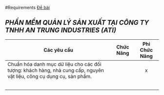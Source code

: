 #Requirements
[Đề bài](https://github.com/vuvanhieu/SE/blob/main/workshops/week-2.md)
## _PHẦN MỀM QUẢN LÝ SẢN XUẤT TẠI CÔNG TY TNHH AN TRUNG INDUSTRIES (ATI)_ 


| Các yêu cầu  | Chức Năng | Phi Chức Năng |
| ------ | ------ | ------|
|Chuẩn hóa danh mục dữ liệu cho các đối tượng: khách hàng, nhà cung cấp, nguyên vật liệu, công cụ dụng cụ, sản phẩm.|  | <div align="center"> x |
||||
||||
||||
||||
||||